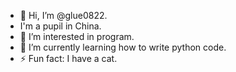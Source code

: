 - 👋 Hi, I’m @glue0822.
- I'm a pupil in China.
- 👀 I’m interested in program.
- 🌱 I’m currently learning how to write python code.
- ⚡ Fun fact: I have a cat.

<!---
glue0822/glue0822 is a ✨ special ✨ repository because its `README.md` (this file) appears on your GitHub profile.
You can click the Preview link to take a look at your changes.
--->
